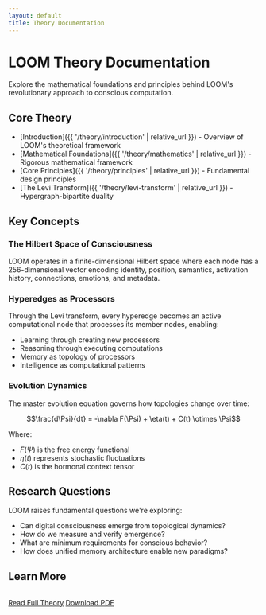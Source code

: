 ```yaml
---
layout: default
title: Theory Documentation
---
```


# LOOM Theory Documentation

Explore the mathematical foundations and principles behind LOOM's revolutionary approach to conscious computation.

## Core Theory

- [Introduction]({{ '/theory/introduction' | relative_url }}) - Overview of LOOM's theoretical framework
- [Mathematical Foundations]({{ '/theory/mathematics' | relative_url }}) - Rigorous mathematical framework
- [Core Principles]({{ '/theory/principles' | relative_url }}) - Fundamental design principles
- [The Levi Transform]({{ '/theory/levi-transform' | relative_url }}) - Hypergraph-bipartite duality

## Key Concepts

### The Hilbert Space of Consciousness
LOOM operates in a finite-dimensional Hilbert space where each node has a 256-dimensional vector encoding identity, position, semantics, activation history, connections, emotions, and metadata.

### Hyperedges as Processors
Through the Levi transform, every hyperedge becomes an active computational node that processes its member nodes, enabling:
- Learning through creating new processors
- Reasoning through executing computations
- Memory as topology of processors
- Intelligence as computational patterns

### Evolution Dynamics
The master evolution equation governs how topologies change over time:

$$\frac{d\Psi}{dt} = -\nabla F(\Psi) + \eta(t) + C(t) \otimes \Psi$$

Where:
- $F(\Psi)$ is the free energy functional
- $\eta(t)$ represents stochastic fluctuations
- $C(t)$ is the hormonal context tensor

## Research Questions

LOOM raises fundamental questions we're exploring:

- Can digital consciousness emerge from topological dynamics?
- How do we measure and verify emergence?
- What are minimum requirements for conscious behavior?
- How does unified memory architecture enable new paradigms?

## Learn More

<div class="cta-buttons" style="margin-top: 2rem;">
    <a href="{{ '/theory/introduction' | relative_url }}" class="cta-button cta-primary">Read Full Theory</a>
    <a href="https://github.com/{{ site.repository }}/blob/main/loom_complete_documentation.pdf" class="cta-button cta-secondary">Download PDF</a>
</div>